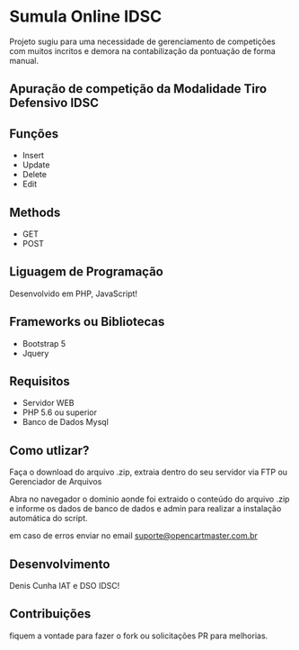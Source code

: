 # Sumula Online IDSC
Projeto sugiu para uma necessidade de gerenciamento de competições com muitos incritos e demora na contabilização da pontuação de forma manual.

## Apuração de competição da Modalidade  Tiro Defensivo IDSC

## Funções 
- Insert
- Update
- Delete
- Edit

## Methods 
- GET
- POST

## Liguagem de Programação
Desenvolvido em PHP, JavaScript! 

## Frameworks ou Bibliotecas
- Bootstrap 5 
- Jquery

## Requisitos
- Servidor WEB
- PHP 5.6 ou superior
- Banco de Dados Mysql

## Como utlizar?
Faça o download do arquivo .zip,  extraia dentro do seu servidor via FTP ou Gerenciador de Arquivos

Abra no navegador o dominio aonde foi extraido o conteúdo do arquivo .zip e informe os dados de banco de dados e admin para realizar a instalação automática do script.

em caso de erros enviar no email suporte@opencartmaster.com.br

## Desenvolvimento
Denis Cunha IAT e DSO IDSC!

## Contribuições
fiquem a vontade para fazer o fork ou solicitações PR para melhorias. 

